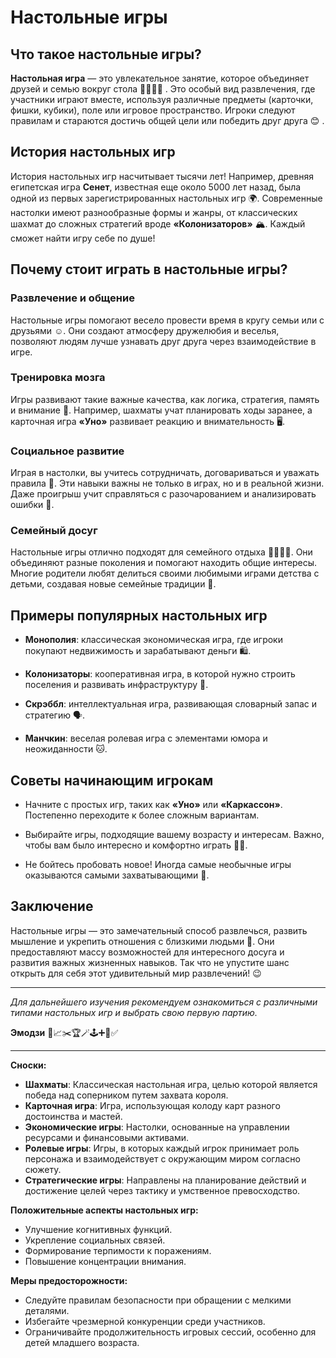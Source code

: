 # **Настольные игры**

## Что такое настольные игры?
**Настольная игра** — это увлекательное занятие, которое объединяет друзей и семью вокруг стола 🎲🧑‍🤝‍🧑 . Это особый вид развлечения, где участники играют вместе, используя различные предметы (карточки, фишки, кубики), поле или игровое пространство. Игроки следуют правилам и стараются достичь общей цели или победить друг друга 😊 .

## История настольных игр

История настольных игр насчитывает тысячи лет! Например, древняя египетская игра **Сенет**, известная еще около 5000 лет назад, была одной из первых зарегистрированных настольных игр 🌍. Современные настолки имеют разнообразные формы и жанры, от классических шахмат до сложных стратегий вроде **«Колонизаторов»** 🏔️. Каждый сможет найти игру себе по душе!

## Почему стоит играть в настольные игры?

### Развлечение и общение
Настольные игры помогают весело провести время в кругу семьи или с друзьями ☺️. Они создают атмосферу дружелюбия и веселья, позволяют людям лучше узнавать друг друга через взаимодействие в игре.

### Тренировка мозга
Игры развивают такие важные качества, как логика, стратегия, память и внимание 🧠. Например, шахматы учат планировать ходы заранее, а карточная игра **«Уно»** развивает реакцию и внимательность 🖥️.

### Социальное развитие
Играя в настолки, вы учитесь сотрудничать, договариваться и уважать правила 🤝. Эти навыки важны не только в играх, но и в реальной жизни. Даже проигрыш учит справляться с разочарованием и анализировать ошибки 🙌.

### Семейный досуг
Настольные игры отлично подходят для семейного отдыха 👨‍👩‍👧‍👦. Они объединяют разные поколения и помогают находить общие интересы. Многие родители любят делиться своими любимыми играми детства с детьми, создавая новые семейные традиции 💫.

## Примеры популярных настольных игр

- **Монополия**: классическая экономическая игра, где игроки покупают недвижимость и зарабатывают деньги 🛍️.
  
- **Колонизаторы**: кооперативная игра, в которой нужно строить поселения и развивать инфраструктуру 🏡.
  
- **Скрэббл**: интеллектуальная игра, развивающая словарный запас и стратегию 🗣️.
  
- **Манчкин**: веселая ролевая игра с элементами юмора и неожиданности 🐱.

## Советы начинающим игрокам

- Начните с простых игр, таких как **«Уно»** или **«Каркассон»**. Постепенно переходите к более сложным вариантам.
  
- Выбирайте игры, подходящие вашему возрасту и интересам. Важно, чтобы вам было интересно и комфортно играть 🤷‍♀️.
  
- Не бойтесь пробовать новое! Иногда самые необычные игры оказываются самыми захватывающими 🤩.

## Заключение

Настольные игры — это замечательный способ развлечься, развить мышление и укрепить отношения с близкими людьми 🤝. Они предоставляют массу возможностей для интересного досуга и развития важных жизненных навыков. Так что не упустите шанс открыть для себя этот удивительный мир развлечений! 😉

---

*Для дальнейшего изучения рекомендуем ознакомиться с различными типами настольных игр и выбрать свою первую партию.*

**Эмодзи** 🚀📈✂️🏆🪄🕹️➕🔮✅

---

**Сноски:**

- **Шахматы**: Классическая настольная игра, целью которой является победа над соперником путем захвата короля.
- **Карточная игра**: Игра, использующая колоду карт разного достоинства и мастей.
- **Экономические игры**: Настолки, основанные на управлении ресурсами и финансовыми активами.
- **Ролевые игры**: Игры, в которых каждый игрок принимает роль персонажа и взаимодействует с окружающим миром согласно сюжету.
- **Стратегические игры**: Направлены на планирование действий и достижение целей через тактику и умственное превосходство.

**Положительные аспекты настольных игр:**

- Улучшение когнитивных функций.
- Укрепление социальных связей.
- Формирование терпимости к поражениям.
- Повышение концентрации внимания.

**Меры предосторожности:**

- Следуйте правилам безопасности при обращении с мелкими деталями.
- Избегайте чрезмерной конкуренции среди участников.
- Ограничивайте продолжительность игровых сессий, особенно для детей младшего возраста.
